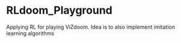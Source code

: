 # RLdoom_Playground
Applying RL for playing ViZdoom. Idea is to also implement imitation learning algorithms
